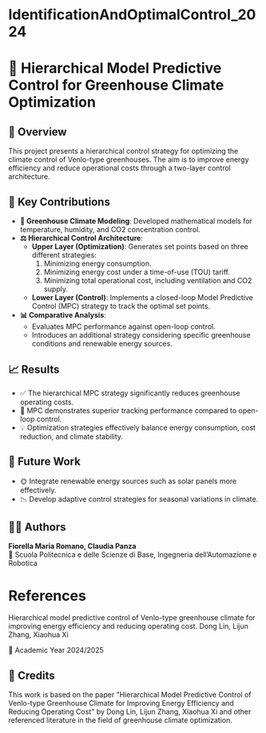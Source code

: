 # IdentificationAndOptimalControl_2024
# 🌱 Hierarchical Model Predictive Control for Greenhouse Climate Optimization

## 📌 Overview
This project presents a hierarchical control strategy for optimizing the climate control of Venlo-type greenhouses. The aim is to improve energy efficiency and reduce operational costs through a two-layer control architecture.

## 🔬 Key Contributions
- **🏡 Greenhouse Climate Modeling**: Developed mathematical models for temperature, humidity, and CO2 concentration control.
- **⚖️ Hierarchical Control Architecture**:
  - **Upper Layer (Optimization)**: Generates set points based on three different strategies:
    1. Minimizing energy consumption.
    2. Minimizing energy cost under a time-of-use (TOU) tariff.
    3. Minimizing total operational cost, including ventilation and CO2 supply.
  - **Lower Layer (Control)**: Implements a closed-loop Model Predictive Control (MPC) strategy to track the optimal set points.
- **📊 Comparative Analysis**:
  - Evaluates MPC performance against open-loop control.
  - Introduces an additional strategy considering specific greenhouse conditions and renewable energy sources.

## 📈 Results
- ✅ The hierarchical MPC strategy significantly reduces greenhouse operating costs.
- 🌿 MPC demonstrates superior tracking performance compared to open-loop control.
- 💡 Optimization strategies effectively balance energy consumption, cost reduction, and climate stability.

## 🚀 Future Work
- 🌞 Integrate renewable energy sources such as solar panels more effectively.
- 📉 Develop adaptive control strategies for seasonal variations in climate.

## 👩‍🔬 Authors
**Fiorella Maria Romano, Claudia Panza**  
📍 Scuola Politecnica e delle Scienze di Base, Ingegneria dell’Automazione e Robotica  
# References
Hierarchical model predictive control of Venlo-type greenhouse climate for improving energy efficiency and reducing operating cost. Dong Lin, Lijun Zhang, Xiaohua Xi

📅 Academic Year 2024/2025

## 📜 Credits
This work is based on the paper "Hierarchical Model Predictive Control of Venlo-type Greenhouse Climate for Improving Energy Efficiency and Reducing Operating Cost" by Dong Lin, Lijun Zhang, Xiaohua Xi and other referenced literature in the field of greenhouse climate optimization.
